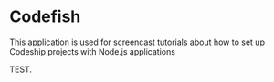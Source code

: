 Codefish
======================

This application is used for screencast tutorials about how to set up Codeship projects with Node.js applications



TEST.
